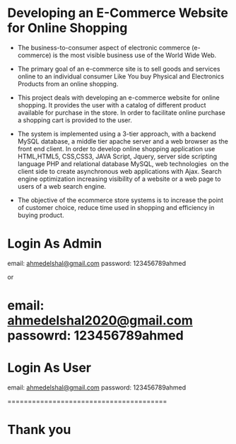 # Developing an E-Commerce Website for Online Shopping

- The business-to-consumer aspect of electronic commerce (e-commerce) is the most visible business use of the World Wide Web. 

- The primary goal of an e-commerce site is to sell goods and services online to an individual consumer Like You buy Physical and Electronics Products from an online shopping.

- This project deals with developing an e-commerce website for online shopping. It provides the user with a catalog of different product available for purchase in the store. In order to facilitate online purchase a shopping cart is provided to the user. 

- The system is implemented using a 3-tier approach, with a backend MySQL database, a middle tier apache server and a web browser as the front end client. In order to develop online shopping application use HTML,HTML5, CSS,CSS3, JAVA Script, Jquery, server side scripting language PHP and relational database MySQL, web technologies  on the client side to create asynchronous web applications with Ajax. Search engine optimization increasing visibility of a website or a web page to users of a web search engine. 

- The objective of the ecommerce store systems is to increase the point of customer choice, reduce time used in shopping and efficiency in buying product.

# Login As Admin

email: ahmedelshal@gmail.com
password: 123456789ahmed

or 

email: ahmedelshal2020@gmail.com
passowrd: 123456789ahmed
=======================================
# Login As User 

email: ahmedelshal@gmail.com
password: 123456789ahmed

=======================================
# Thank you
